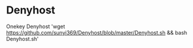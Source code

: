 # Denyhost
Onekey Denyhost
'wget https://github.com/sunyi369/Denyhost/blob/master/Denyhost.sh && bash Denyhost.sh'
